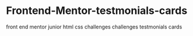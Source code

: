 # Frontend-Mentor-testmonials-cards
front end mentor junior html css challenges challenges testmonials cards  
